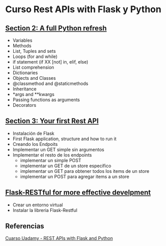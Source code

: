 # Curso Rest APIs with Flask y Python

## [Section 2: A full Python refresh](section_2_a_full_python_review.md)

* Variables
* Methods
* List, Tuples and sets
* Loops (for and while)
* if statement (if XX [not] in, elif, else)
* List comprehension
* Dictionaries
* Objects and Classes
* @classmethod and @staticmethods
* Inheritance
* *args and **kwargs
* Passing functions as arguments
* Decorators

## [Section 3: Your first Rest API](section_3_your_first_rest_api.md)

* Instalación de Flask
* First Flask application, structure and how to run it
* Creando los Endpoits
* Implementar un GET simple sin argumentos
* Implementar el resto de los endpoints
    * implementar un simple POST
    * implementar un GET de un store específico
    * implementar un GET para obtener todos los items de un store
    * implementar un POST para agregar items a un store

## [Flask-RESTful for more effective develpment](section_4_flask_restful.md)

* Crear un entorno virtual
* Instalar la libreria Flask-Restful

## Referencias

[Cuarso Uadamy - REST APIs with Flask and Python](https://www.udemy.com/rest-api-flask-and-python/learn/v4/content)
